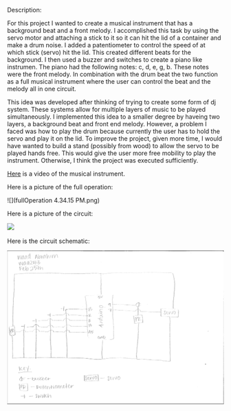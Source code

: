 Description:

For this project I wanted to create a musical instrument that has a background beat and a front melody. I accomplished this task by using the servo motor and attaching a stick to it so it can hit the lid of a container and make a drum noise. I added a patentiometer to control the speed of at which stick (servo) hit the lid. This created different beats for the background. I then used a buzzer and switches to create a piano like instrumen. The piano had the following notes: c, d, e, g, b. These notes were the front melody. In combination with the drum beat the two function as a full musical instrument where the user can control the beat and the melody all in one circuit. 

This idea was developed after thinking of trying to create some form of dj system. These systems allow for multiple layers of music to be played simultaneously. I implemented this idea to a smaller degree by haveing two layers, a background beat and front end melody. However, a problem I faced was how to play the drum because currently the user has to hold the servo and play it on the lid. To improve the project, given more time, I would have wanted to build a stand (possibly from wood) to allow the servo to be played hands free. This would give the user more free mobility to play the instrument. Otherwise, I think the project was executed sufficiently. 


[Here](https://www.youtube.com/watch?v=NDApYxl4AfY) is a video of the musical instrument. 

Here is a picture of the full operation:

![](fullOperation 4.34.15 PM.png)

Here is a picture of the circuit:

![](circuit.png)

Here is the circuit schematic:

![](circuitSchematic.png)
